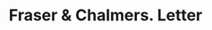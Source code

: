 ---
doi: 10.7916/D8058SWZ
date_other: '1888'
date_other_textual: '1888'
form: correspondence
genre:
- Letters (correspondence)
name:
- Fraser & Chalmers
object_in_context_url: https://biggert.cul.columbia.edu/items/view/ave_biggert_00190
subject_hierarchical_geographic:
- Chicago, Illinois, United States
subject_name:
- Fraser & Chalmers
title: Fraser & Chalmers. Letter
sort_title: Fraser & Chalmers. Letter
call_number: ave_biggert_00190
coordinates:
- 41.83694444444445,-87.68472222222222
pid: ave_biggert_00190
identifiers: ave_biggert_00190
canvas_id: ldpd:395465
permalink: "/items/ave_biggert_00190/"
layout: iiif-image-page
---